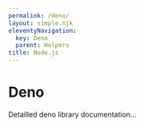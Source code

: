 ```yaml
---
permalink: /deno/
layout: simple.njk
eleventyNavigation:
  key: Deno
  parent: Helpers
title: Node.js
---
```


# Deno

Detailled deno library documentation...
